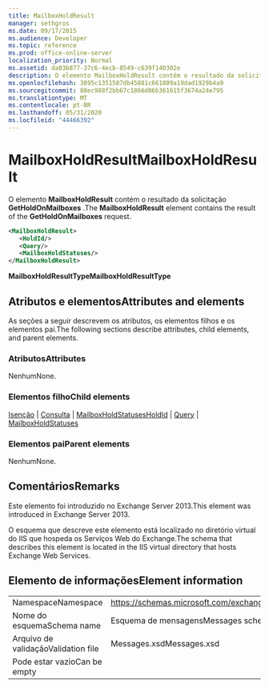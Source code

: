 ```yaml
---
title: MailboxHoldResult
manager: sethgros
ms.date: 09/17/2015
ms.audience: Developer
ms.topic: reference
ms.prod: office-online-server
localization_priority: Normal
ms.assetid: da03b877-37c6-4ecb-8549-c639f140302e
description: O elemento MailboxHoldResult contém o resultado da solicitação GetHoldOnMailboxes.
ms.openlocfilehash: 3895c1351587db45881c661809a19dad1929b4a9
ms.sourcegitcommit: 88ec988f2bb67c1866d06b361615f3674a24e795
ms.translationtype: MT
ms.contentlocale: pt-BR
ms.lasthandoff: 05/31/2020
ms.locfileid: "44466392"
---
```

# <a name="mailboxholdresult"></a><span data-ttu-id="9e3a0-103">MailboxHoldResult</span><span class="sxs-lookup"><span data-stu-id="9e3a0-103">MailboxHoldResult</span></span>

<span data-ttu-id="9e3a0-104">O elemento **MailboxHoldResult** contém o resultado da solicitação **GetHoldOnMailboxes** .</span><span class="sxs-lookup"><span data-stu-id="9e3a0-104">The **MailboxHoldResult** element contains the result of the **GetHoldOnMailboxes** request.</span></span> 
  
```XML
<MailboxHoldResult>
   <HoldId/>
   <Query/>
   <MailboxHoldStatuses/>
</MailboxHoldResult>
```

<span data-ttu-id="9e3a0-105">**MailboxHoldResultType**</span><span class="sxs-lookup"><span data-stu-id="9e3a0-105">**MailboxHoldResultType**</span></span>

## <a name="attributes-and-elements"></a><span data-ttu-id="9e3a0-106">Atributos e elementos</span><span class="sxs-lookup"><span data-stu-id="9e3a0-106">Attributes and elements</span></span>

<span data-ttu-id="9e3a0-107">As seções a seguir descrevem os atributos, os elementos filhos e os elementos pai.</span><span class="sxs-lookup"><span data-stu-id="9e3a0-107">The following sections describe attributes, child elements, and parent elements.</span></span>
  
### <a name="attributes"></a><span data-ttu-id="9e3a0-108">Atributos</span><span class="sxs-lookup"><span data-stu-id="9e3a0-108">Attributes</span></span>

<span data-ttu-id="9e3a0-109">Nenhum</span><span class="sxs-lookup"><span data-stu-id="9e3a0-109">None.</span></span>
  
### <a name="child-elements"></a><span data-ttu-id="9e3a0-110">Elementos filho</span><span class="sxs-lookup"><span data-stu-id="9e3a0-110">Child elements</span></span>

<span data-ttu-id="9e3a0-111">[Isenção](holdid.md)  |  [Consulta](query.md)  |  [MailboxHoldStatuses](mailboxholdstatuses.md)</span><span class="sxs-lookup"><span data-stu-id="9e3a0-111">[HoldId](holdid.md) | [Query](query.md) | [MailboxHoldStatuses](mailboxholdstatuses.md)</span></span>
  
### <a name="parent-elements"></a><span data-ttu-id="9e3a0-112">Elementos pai</span><span class="sxs-lookup"><span data-stu-id="9e3a0-112">Parent elements</span></span>

<span data-ttu-id="9e3a0-113">Nenhum</span><span class="sxs-lookup"><span data-stu-id="9e3a0-113">None.</span></span>
  
## <a name="remarks"></a><span data-ttu-id="9e3a0-114">Comentários</span><span class="sxs-lookup"><span data-stu-id="9e3a0-114">Remarks</span></span>

<span data-ttu-id="9e3a0-115">Este elemento foi introduzido no Exchange Server 2013.</span><span class="sxs-lookup"><span data-stu-id="9e3a0-115">This element was introduced in Exchange Server 2013.</span></span>
  
<span data-ttu-id="9e3a0-116">O esquema que descreve este elemento está localizado no diretório virtual do IIS que hospeda os Serviços Web do Exchange.</span><span class="sxs-lookup"><span data-stu-id="9e3a0-116">The schema that describes this element is located in the IIS virtual directory that hosts Exchange Web Services.</span></span>
  
## <a name="element-information"></a><span data-ttu-id="9e3a0-117">Elemento de informações</span><span class="sxs-lookup"><span data-stu-id="9e3a0-117">Element information</span></span>

|||
|:-----|:-----|
|<span data-ttu-id="9e3a0-118">Namespace</span><span class="sxs-lookup"><span data-stu-id="9e3a0-118">Namespace</span></span>  <br/> |https://schemas.microsoft.com/exchange/services/2006/messages  <br/> |
|<span data-ttu-id="9e3a0-119">Nome do esquema</span><span class="sxs-lookup"><span data-stu-id="9e3a0-119">Schema name</span></span>  <br/> |<span data-ttu-id="9e3a0-120">Esquema de mensagens</span><span class="sxs-lookup"><span data-stu-id="9e3a0-120">Messages schema</span></span>  <br/> |
|<span data-ttu-id="9e3a0-121">Arquivo de validação</span><span class="sxs-lookup"><span data-stu-id="9e3a0-121">Validation file</span></span>  <br/> |<span data-ttu-id="9e3a0-122">Messages.xsd</span><span class="sxs-lookup"><span data-stu-id="9e3a0-122">Messages.xsd</span></span>  <br/> |
|<span data-ttu-id="9e3a0-123">Pode estar vazio</span><span class="sxs-lookup"><span data-stu-id="9e3a0-123">Can be empty</span></span>  <br/> ||
   

